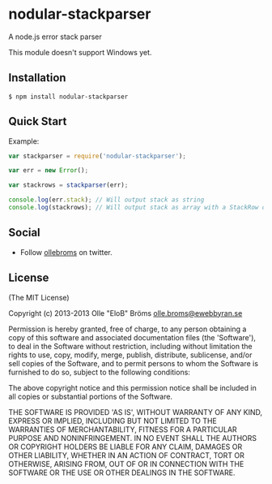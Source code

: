 nodular-stackparser
===================

A node.js error stack parser

This module doesn't support Windows yet.

Installation
------

```
$ npm install nodular-stackparser
```

Quick Start
------

Example:
```javascript
var stackparser = require('nodular-stackparser');

var err = new Error();

var stackrows = stackparser(err);

console.log(err.stack); // Will output stack as string
console.log(stackrows); // Will output stack as array with a StackRow object for each line. Example: { "method": "somemethod", "fileName": "/path/to/file.js", lineNumber: 5 }
```

Social
------

- Follow [ollebroms](https://twitter.com/ollebroms) on twitter.

License
------

(The MIT License)

Copyright (c) 2013-2013 Olle "EloB" Bröms <olle.broms@ewebbyran.se>

Permission is hereby granted, free of charge, to any person obtaining
a copy of this software and associated documentation files (the
'Software'), to deal in the Software without restriction, including
without limitation the rights to use, copy, modify, merge, publish,
distribute, sublicense, and/or sell copies of the Software, and to
permit persons to whom the Software is furnished to do so, subject to
the following conditions:

The above copyright notice and this permission notice shall be
included in all copies or substantial portions of the Software.

THE SOFTWARE IS PROVIDED 'AS IS', WITHOUT WARRANTY OF ANY KIND,
EXPRESS OR IMPLIED, INCLUDING BUT NOT LIMITED TO THE WARRANTIES OF
MERCHANTABILITY, FITNESS FOR A PARTICULAR PURPOSE AND NONINFRINGEMENT.
IN NO EVENT SHALL THE AUTHORS OR COPYRIGHT HOLDERS BE LIABLE FOR ANY
CLAIM, DAMAGES OR OTHER LIABILITY, WHETHER IN AN ACTION OF CONTRACT,
TORT OR OTHERWISE, ARISING FROM, OUT OF OR IN CONNECTION WITH THE
SOFTWARE OR THE USE OR OTHER DEALINGS IN THE SOFTWARE.